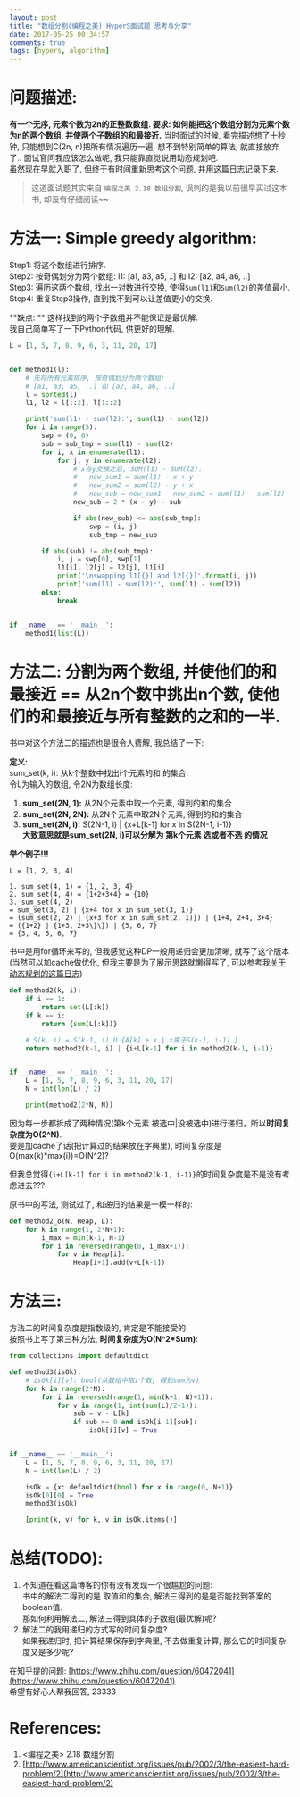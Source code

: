 ```yaml
---
layout: post
title: "数组分割(编程之美) HyperS面试题 思考与分享"
date: 2017-05-25 00:34:57
comments: true
tags: [hypers, algorithm]
---
```


# 问题描述:
**有一个无序, 元素个数为2n的正整数数组. 要求: 如何能把这个数组分割为元素个数为n的两个数组, 并使两个子数组的和最接近.**
当时面试的时候, 看完描述想了十秒钟, 只能想到C(2n, n)把所有情况遍历一遍, 想不到特别简单的算法, 就直接放弃了.. 面试官问我应该怎么做呢, 我只能靠直觉说用动态规划吧.    
虽然现在早就入职了, 但终于有时间重新思考这个问题, 并用这篇日志记录下来.    
<!--more-->   
  

> 这道面试题其实来自 `编程之美 2.18 数组分割`, 讽刺的是我以前很早买过这本书, 却没有仔细阅读~~   


# 方法一: Simple greedy algorithm:

Step1: 将这个数组进行排序.   
Step2: 按奇偶划分为两个数组: l1: [a1, a3, a5, ..] 和 l2: [a2, a4, a6, ..]    
Step3: 遍历这两个数组, 找出一对数进行交换, 使得`Sum(l1)`和`Sum(l2)`的差值最小.   
Step4: 重复Step3操作, 直到找不到可以让差值更小的交换.    

**缺点: ** 这样找到的两个子数组并不能保证是最优解.   
我自己简单写了一下Python代码, 供更好的理解.   
```python
L = [1, 5, 7, 8, 9, 6, 3, 11, 20, 17]


def method1(l):
    # 先将所有元素排序, 按奇偶划分为两个数组:
    # [a1, a3, a5, ..] 和 [a2, a4, a6, ..]
    l = sorted(l)
    l1, l2 = l[::2], l[1::2]

    print('sum(l1) - sum(l2):', sum(l1) - sum(l2))
    for i in range(5):
        swp = (0, 0)
        sub = sub_tmp = sum(l1) - sum(l2)
        for i, x in enumerate(l1):
            for j, y in enumerate(l2):
                # x与y交换之后, SUM(l1) - SUM(l2):
                #   new_sum1 = sum(l1) - x + y
                #   new_sum2 = sum(l2) - y + x
                #   new_sub = new_sum1 - new_sum2 = sum(l1) - sum(l2) - 2x + 2y
                new_sub = 2 * (x - y) - sub

                if abs(new_sub) <= abs(sub_tmp):
                    swp = (i, j)
                    sub_tmp = new_sub

        if abs(sub) != abs(sub_tmp):
            i, j = swp[0], swp[1]
            l1[i], l2[j] = l2[j], l1[i]
            print('\nswapping l1[{}] and l2[{}]'.format(i, j))
            print('sum(l1) - sum(l2):', sum(l1) - sum(l2))
        else:
            break


if __name__ == '__main__':
    method1(list(L))
```



# 方法二: 分割为两个数组, 并使他们的和最接近 == 从2n个数中挑出n个数, 使他们的和最接近与所有整数的之和的一半.
书中对这个方法二的描述也是很令人费解, 我总结了一下:   

**定义:**   
sum_set(k, i): 从k个整数中找出i个元素的和 的集合.   
令L为输入的数组, 令2N为数组长度:    

1. **sum_set(2N, 1):** 从2N个元素中取一个元素, 得到的和的集合
2. **sum_set(2N, 2N):** 从2N个元素中取2N个元素, 得到的和的集合
3. **sum_set(2N, i):** S(2N-1, i) | {x+L[k-1] for x in S(2N-1, i-1)}     
**大致意思就是sum_set(2N, i)可以分解为 第k个元素 选或者不选 的情况**   

**举个例子!!!**   
```
L = [1, 2, 3, 4]

1. sum_set(4, 1) = {1, 2, 3, 4}
2. sum_set(4, 4) = {1+2+3+4} = {10}
3. sum_set(4, 2)   
= sum_set(3, 2) | {x+4 for x in sum_set(3, 1)}    
= (sum_set(2, 2) | {x+3 for x in sum_set(2, 1)}) | {1+4, 2+4, 3+4}    
= ({1+2} | {1+3, 2+3\}\}) | {5, 6, 7}       
= {3, 4, 5, 6, 7}
```
书中是用for循环来写的, 但我感觉这种DP一般用递归会更加清晰, 就写了这个版本(当然可以加cache做优化, 但我主要是为了展示思路就懒得写了, 可以参考我[关于动态规划的这篇日志](/blog/20160915/dynamic-programming/))    
```python
def method2(k, i):
    if i == 1:
        return set(L[:k])
    if k == i:
        return {sum(L[:k])}

    # S(k, i) = S(k-1, i) U {A[k] + x | x属于S(k-1, i-1) }
    return method2(k-1, i) | {i+L[k-1] for i in method2(k-1, i-1)}


if __name__ == '__main__':
    L = [1, 5, 7, 8, 9, 6, 3, 11, 20, 17]
    N = int(len(L) / 2)

    print(method2(2*N, N))
```

因为每一步都拆成了两种情况(第k个元素 被选中|没被选中)进行递归，所以**时间复杂度为O(2^N)**.   
要是加cache了话(把计算过的结果放在字典里), 时间复杂度是O(max(k)*max(i))=O(N^2)?   

但我总觉得`{i+L[k-1] for i in method2(k-1, i-1)}`的时间复杂度是不是没有考虑进去???   

原书中的写法, 测试过了, 和递归的结果是一模一样的:   
```python
def method2_o(N, Heap, L):
    for k in range(1, 2*N+1):
        i_max = min(k-1, N-1)
        for i in reversed(range(0, i_max+1)):
            for v in Heap[i]:
                Heap[i+1].add(v+L[k-1])
```



# 方法三:
方法二的时间复杂度是指数级的, 肯定是不能接受的.   
按照书上写了第三种方法, **时间复杂度为O(N^2*Sum)**:     
```python
from collections import defaultdict

def method3(isOk):
    # isOk[i][v]: bool(从数组中取i个数, 得到sum为v)
    for k in range(2*N):
        for i in reversed(range(1, min(k+1, N)+1)):
            for v in range(1, int(sum(L)/2+1)):
                sub = v - L[k]
                if sub >= 0 and isOk[i-1][sub]:
                    isOk[i][v] = True


if __name__ == '__main__':
    L = [1, 5, 7, 8, 9, 6, 3, 11, 20, 17]
    N = int(len(L) / 2)

    isOk = {x: defaultdict(bool) for x in range(0, N+1)}
    isOk[0][0] = True
    method3(isOk)

    [print(k, v) for k, v in isOk.items()]
```




# 总结(TODO):

1. 不知道在看这篇博客的你有没有发现一个很尴尬的问题:  
书中的解法二得到的是 取值和的集合, 解法三得到的是是否能找到答案的boolean值.   
那如何利用解法二, 解法三得到具体的子数组(最优解)呢?  
2. 解法二的我用递归的方式写的时间复杂度?   
如果我递归时, 把计算结果保存到字典里, 不去做重复计算, 那么它的时间复杂度又是多少呢?   

在知乎提的问题: [https://www.zhihu.com/question/60472041](https://www.zhihu.com/question/60472041)    
希望有好心人帮我回答, 23333


# References:
1. <编程之美> 2.18 数组分割
2. [http://www.americanscientist.org/issues/pub/2002/3/the-easiest-hard-problem/2](http://www.americanscientist.org/issues/pub/2002/3/the-easiest-hard-problem/2)
